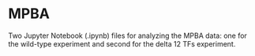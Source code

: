 # MPBA
Two Jupyter Notebook (.ipynb) files for analyzing the MPBA data: one for the wild-type experiment and second for the delta 12 TFs experiment.
